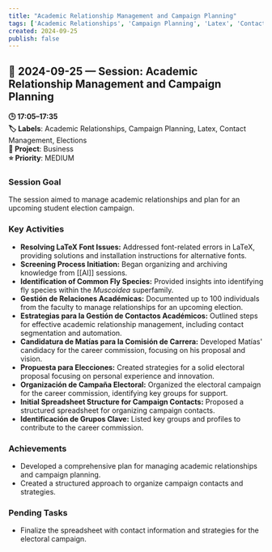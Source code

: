 ```yaml
---
title: "Academic Relationship Management and Campaign Planning"
tags: ['Academic Relationships', 'Campaign Planning', 'Latex', 'Contact Management', 'Elections']
created: 2024-09-25
publish: false
---
```


## 📅 2024-09-25 — Session: Academic Relationship Management and Campaign Planning

**🕒 17:05–17:35**  
**🏷️ Labels**: Academic Relationships, Campaign Planning, Latex, Contact Management, Elections  
**📂 Project**: Business  
**⭐ Priority**: MEDIUM  


### Session Goal
The session aimed to manage academic relationships and plan for an upcoming student election campaign.

### Key Activities
- **Resolving LaTeX Font Issues:** Addressed font-related errors in LaTeX, providing solutions and installation instructions for alternative fonts.
- **Screening Process Initiation:** Began organizing and archiving knowledge from [[AI]] sessions.
- **Identification of Common Fly Species:** Provided insights into identifying fly species within the *Muscoidea* superfamily.
- **Gestión de Relaciones Académicas:** Documented up to 100 individuals from the faculty to manage relationships for an upcoming election.
- **Estrategias para la Gestión de Contactos Académicos:** Outlined steps for effective academic relationship management, including contact segmentation and automation.
- **Candidatura de Matías para la Comisión de Carrera:** Developed Matías' candidacy for the career commission, focusing on his proposal and vision.
- **Propuesta para Elecciones:** Created strategies for a solid electoral proposal focusing on personal experience and innovation.
- **Organización de Campaña Electoral:** Organized the electoral campaign for the career commission, identifying key groups for support.
- **Initial Spreadsheet Structure for Campaign Contacts:** Proposed a structured spreadsheet for organizing campaign contacts.
- **Identificación de Grupos Clave:** Listed key groups and profiles to contribute to the career commission.

### Achievements
- Developed a comprehensive plan for managing academic relationships and campaign planning.
- Created a structured approach to organize campaign contacts and strategies.

### Pending Tasks
- Finalize the spreadsheet with contact information and strategies for the electoral campaign.
